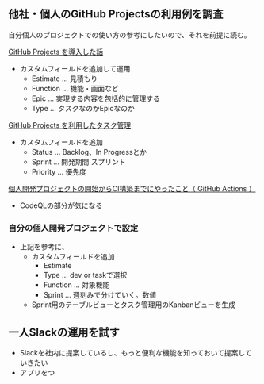 ## 他社・個人のGitHub Projectsの利用例を調査
自分個人のプロジェクトでの使い方の参考にしたいので、それを前提に読む。

[GitHub Projects を導入した話](https://kakehashi-dev.hatenablog.com/entry/2023/02/28/090000)
- カスタムフィールドを追加して運用
	- Estimate ... 見積もり
	- Function ... 機能・画面など
	- Epic ... 実現する内容を包括的に管理する
	- Type ... タスクなのかEpicなのか

[GitHub Projects を利用したタスク管理](https://user-first.ikyu.co.jp/entry/2023/11/09/175121)
- カスタムフィールドを追加
	- Status ... Backlog、In Progressとか
	- Sprint ... 開発期間 スプリント
	- Priority ... 優先度

[個人開発プロジェクトの開始からCI構築までにやったこと（ GitHub Actions ）](https://peno022.hatenablog.com/entry/ci-settings-for-personal-project)
- CodeQLの部分が気になる

### 自分の個人開発プロジェクトで設定
- 上記を参考に、
	- カスタムフィールドを追加
		- Estimate
		- Type ... dev or taskで選択
		- Function ... 対象機能
		- Sprint ... 週刻みで分けていく。数値
	- Sprint用のテーブルビューとタスク管理用のKanbanビューを生成

## 一人Slackの運用を試す
- Slackを社内に提案しているし、もっと便利な機能を知っておいて提案していきたい
- アプリをつ